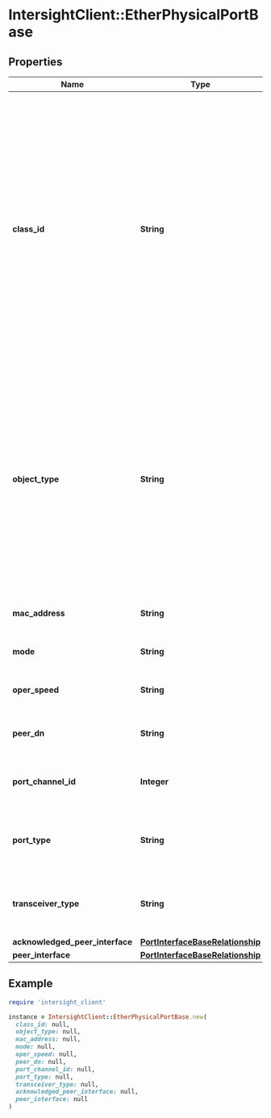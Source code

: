 # IntersightClient::EtherPhysicalPortBase

## Properties

| Name | Type | Description | Notes |
| ---- | ---- | ----------- | ----- |
| **class_id** | **String** | The fully-qualified name of the instantiated, concrete type. This property is used as a discriminator to identify the type of the payload when marshaling and unmarshaling data. The enum values provides the list of concrete types that can be instantiated from this abstract type. |  |
| **object_type** | **String** | The fully-qualified name of the instantiated, concrete type. The value should be the same as the &#39;ClassId&#39; property. The enum values provides the list of concrete types that can be instantiated from this abstract type. |  |
| **mac_address** | **String** | Mac Address of a port in the Fabric Interconnect. | [optional][readonly] |
| **mode** | **String** | Operating mode of this port. | [optional][readonly] |
| **oper_speed** | **String** | Current Operational speed for this port. | [optional][readonly] |
| **peer_dn** | **String** | PeerDn for ethernet physical port. | [optional][readonly] |
| **port_channel_id** | **Integer** | Port channel id for port channel created on FI switch. | [optional][readonly] |
| **port_type** | **String** | Defines the transport type for this port (ethernet OR fc). | [optional][readonly] |
| **transceiver_type** | **String** | Transceiver model attached to a port in the Fabric Interconnect. | [optional][readonly] |
| **acknowledged_peer_interface** | [**PortInterfaceBaseRelationship**](PortInterfaceBaseRelationship.md) |  | [optional] |
| **peer_interface** | [**PortInterfaceBaseRelationship**](PortInterfaceBaseRelationship.md) |  | [optional] |

## Example

```ruby
require 'intersight_client'

instance = IntersightClient::EtherPhysicalPortBase.new(
  class_id: null,
  object_type: null,
  mac_address: null,
  mode: null,
  oper_speed: null,
  peer_dn: null,
  port_channel_id: null,
  port_type: null,
  transceiver_type: null,
  acknowledged_peer_interface: null,
  peer_interface: null
)
```

